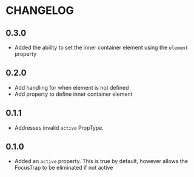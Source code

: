 # CHANGELOG

## 0.3.0

- Added the ability to set the inner container element using the `element` property

## 0.2.0

- Add handling for when element is not defined
- Add property to define inner container element

## 0.1.1

- Addresses invalid `active` PropType.

## 0.1.0

- Added an `active` property. This is true by default, however allows
  the FocusTrap to be eliminated if not active
